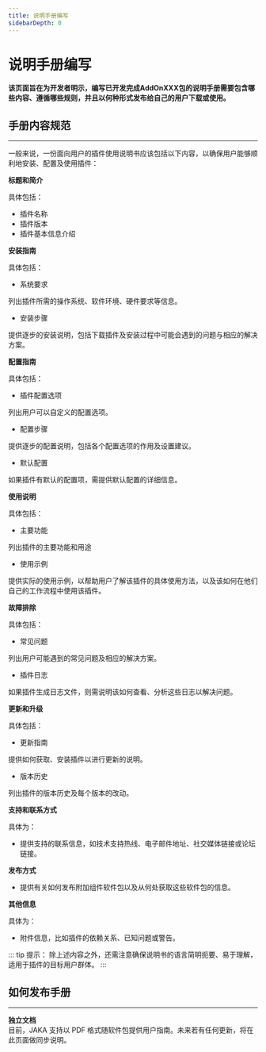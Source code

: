 ```yaml
---
title: 说明手册编写
sidebarDepth: 0
---
```

# 说明手册编写

**该页面旨在为开发者明示，编写已开发完成AddOnXXX包的说明手册需要包含哪些内容、遵循哪些规则，并且以何种形式发布给自己的用户下载或使用。**

## 手册内容规范
---
一般来说，一份面向用户的插件使用说明书应该包括以下内容，以确保用户能够顺利地安装、配置及使用插件：

**标题和简介**

具体包括：

* 插件名称
* 插件版本
* 插件基本信息介绍

**安装指南**

具体包括：

* 系统要求

列出插件所需的操作系统、软件环境、硬件要求等信息。

* 安装步骤

提供逐步的安装说明，包括下载插件及安装过程中可能会遇到的问题与相应的解决方案。

**配置指南**

具体包括：

* 插件配置选项

列出用户可以自定义的配置选项。

* 配置步骤

提供逐步的配置说明，包括各个配置选项的作用及设置建议。

* 默认配置

如果插件有默认的配置项，需提供默认配置的详细信息。

**使用说明**

具体包括：

* 主要功能

列出插件的主要功能和用途

* 使用示例

提供实际的使用示例，以帮助用户了解该插件的具体使用方法，以及该如何在他们自己的工作流程中使用该插件。

**故障排除**

具体包括：

* 常见问题

列出用户可能遇到的常见问题及相应的解决方案。

* 插件日志

如果插件生成日志文件，则需说明该如何查看、分析这些日志以解决问题。

**更新和升级**

具体包括：

* 更新指南

提供如何获取、安装插件以进行更新的说明。

* 版本历史

列出插件的版本历史及每个版本的改动。

**支持和联系方式**

具体为：

* 提供支持的联系信息，如技术支持热线、电子邮件地址、社交媒体链接或论坛链接。

**发布方式**

* 提供有关如何发布附加组件软件包以及从何处获取这些软件包的信息。

**其他信息**

具体为：

* 附件信息，比如插件的依赖关系、已知问题或警告。

::: tip 提示：
除上述内容之外，还需注意确保说明书的语言简明扼要、易于理解，适用于插件的目标用户群体。
:::

## 如何发布手册
---

**独立文档**   
目前，JAKA 支持以 PDF 格式随软件包提供用户指南。未来若有任何更新，将在此页面做同步说明。
<!-- **包内自动加载** 
AddOn包内自动加载文档的功能正在开发中。 -->